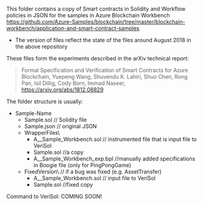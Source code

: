 This folder contains a copy of Smart contracts in Solidity and Workflow policies in JSON for the samples 
in Azure Blockchain Workbench
https://github.com/Azure-Samples/blockchain/tree/master/blockchain-workbench/application-and-smart-contract-samples
 * The version of files reflect the state of the files around August 2018 in the above repository

These files form the experiments described in the arXiv technical report:

> Formal Specification and Verification of Smart Contracts for Azure Blockchain, Yuepeng Wang, Shuvendu K. Lahiri, Shuo Chen, Rong Pan, Isil Dillig, Cody Born, Immad Naseer, https://arxiv.org/abs/1812.08829

The folder structure is usually:
- Sample-Name
   - Sample.sol        // Solidity file
   - Sample.json       // original JSON
   - WrapperFiles\
      - A__Sample_Workbench.sol // instrumented file that is input file to VeriSol
      - Sample.sol //a copy
      - A__Sample_Workbench_exp.bpl //manually added specifications in Boogie file (only for PingPongGame)
   - FixedVersion\    // if a bug was fixed (e.g. AssetTransfer)
      - A__Sample_Workbench.sol // input file to VeriSol
      - Sample.sol //fixed copy

Command to VeriSol: COMING SOON!




   
   
